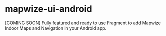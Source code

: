 # mapwize-ui-android
[COMING SOON] Fully featured and ready to use Fragment to add Mapwize Indoor Maps and Navigation in your Android app.

